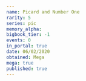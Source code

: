 ```yaml
---
name: Picard and Number One
rarity: 5
series: pic
memory_alpha:
bigbook_tier: -1
events: 0
in_portal: true
date: 06/02/2020
obtained: Mega
mega: true
published: true
---
```



